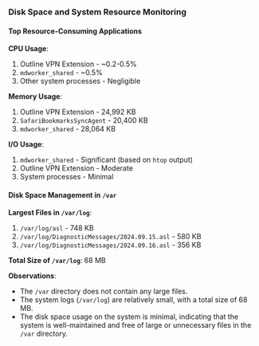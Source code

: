 ### Disk Space and System Resource Monitoring

#### Top Resource-Consuming Applications

**CPU Usage**:
1. Outline VPN Extension - ~0.2-0.5%
2. `mdworker_shared` - ~0.5%
3. Other system processes - Negligible

**Memory Usage**:
1. Outline VPN Extension - 24,992 KB
2. `SafariBookmarksSyncAgent` - 20,400 KB
3. `mdworker_shared` - 28,064 KB

**I/O Usage**:
1. `mdworker_shared` - Significant (based on `htop` output)
2. Outline VPN Extension - Moderate
3. System processes - Minimal

#### Disk Space Management in `/var`

**Largest Files in `/var/log`**:
1. `/var/log/asl` - 748 KB
2. `/var/log/DiagnosticMessages/2024.09.15.asl` - 580 KB
3. `/var/log/DiagnosticMessages/2024.09.16.asl` - 356 KB

**Total Size of `/var/log`**: 68 MB

**Observations**:
- The `/var` directory does not contain any large files.
- The system logs (`/var/log`) are relatively small, with a total size of 68 MB.
- The disk space usage on the system is minimal, indicating that the system is well-maintained and free of large or unnecessary files in the `/var` directory.
